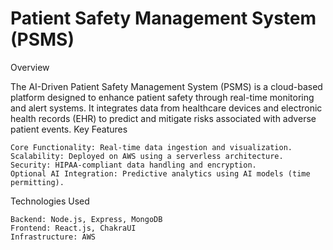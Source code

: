 # Patient Safety Management System  (PSMS)
Overview

The AI-Driven Patient Safety Management System (PSMS) is a cloud-based platform designed to enhance patient safety through real-time monitoring and alert systems. 
It integrates data from healthcare devices and electronic health records (EHR) to predict and mitigate risks associated with adverse patient events.
Key Features

    Core Functionality: Real-time data ingestion and visualization.
    Scalability: Deployed on AWS using a serverless architecture.
    Security: HIPAA-compliant data handling and encryption.
    Optional AI Integration: Predictive analytics using AI models (time permitting).

Technologies Used

    Backend: Node.js, Express, MongoDB
    Frontend: React.js, ChakraUI
    Infrastructure: AWS
  

